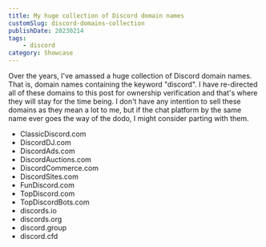 ```yaml
---
title: My huge collection of Discord domain names
customSlug: discord-domains-collection
publishDate: 20230214
tags:
    - discord
category: Showcase
---
```


Over the years, I've amassed a huge collection of Discord domain names. That is, domain names containing the keyword "discord".
I have re-directed all of these domains to this post for ownership verification and that's where they will stay for the time being. I don't have any intention to sell these domains as they mean a lot to me, but if the chat platform by the same name ever goes the way of the dodo, I might consider parting with them.

-   ClassicDiscord.com
-   DiscordDJ.com
-   DiscordAds.com
-   DiscordAuctions.com
-   DiscordCommerce.com
-   DiscordSites.com
-   FunDiscord.com
-   TopDiscord.com
-   TopDiscordBots.com
-   discords.io
-   discords.org
-   discord.group
-   discord.cfd
